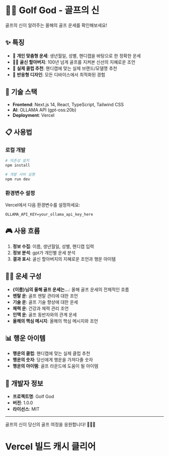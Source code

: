 # 🏌️‍♂️ Golf God - 골프의 신

골프의 신이 알려주는 올해의 골프 운세를 확인해보세요!

## ✨ 특징

- 🔮 **개인 맞춤형 운세**: 생년월일, 성별, 핸디캡을 바탕으로 한 정확한 운세
- 🧙‍♂️ **골신 할아버지**: 100년 넘게 골프를 지켜본 신선의 지혜로운 조언
- 🎯 **실제 클럽 추천**: 핸디캡에 맞는 실제 브랜드/모델명 추천
- 📱 **반응형 디자인**: 모든 디바이스에서 최적화된 경험

## 🚀 기술 스택

- **Frontend**: Next.js 14, React, TypeScript, Tailwind CSS
- **AI**: OLLAMA API (gpt-oss:20b)
- **Deployment**: Vercel

## 📋 사용법

### 로컬 개발

```bash
# 의존성 설치
npm install

# 개발 서버 실행
npm run dev
```

### 환경변수 설정

Vercel에서 다음 환경변수를 설정하세요:

```
OLLAMA_API_KEY=your_ollama_api_key_here
```

## 🎮 사용 흐름

1. **정보 수집**: 이름, 생년월일, 성별, 핸디캡 입력
2. **정보 분석**: gpt가 개인별 운세 분석
3. **결과 표시**: 골신 할아버지의 지혜로운 조언과 행운 아이템

## 🏌️‍♂️ 운세 구성

- **{이름}님의 올해 골프 운세는...**: 올해 골프 운세의 전체적인 흐름
- **멘탈 운**: 골프 멘탈 관리에 대한 조언
- **기술 운**: 골프 기술 향상에 대한 운세
- **체력 운**: 건강과 체력 관리 조언
- **인맥 운**: 골프 동반자와의 관계 운세
- **올해의 핵심 메시지**: 올해의 핵심 메시지와 조언

## 📊 행운 아이템

- **행운의 클럽**: 핸디캡에 맞는 실제 클럽 추천
- **행운의 숫자**: 당신에게 행운을 가져다줄 숫자
- **행운의 아이템**: 골프 라운드에 도움이 될 아이템

## 🔧 개발자 정보

- **프로젝트명**: Golf God
- **버전**: 1.0.0
- **라이선스**: MIT

---

골프의 신이 당신의 골프 여정을 응원합니다! 🏌️‍♂️✨
# Vercel 빌드 캐시 클리어
